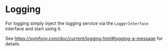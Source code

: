 # Logging

For logging simply inject the logging service via the `LoggerInterface`
interface and start using it.

See https://symfony.com/doc/current/logging.html#logging-a-message for details.